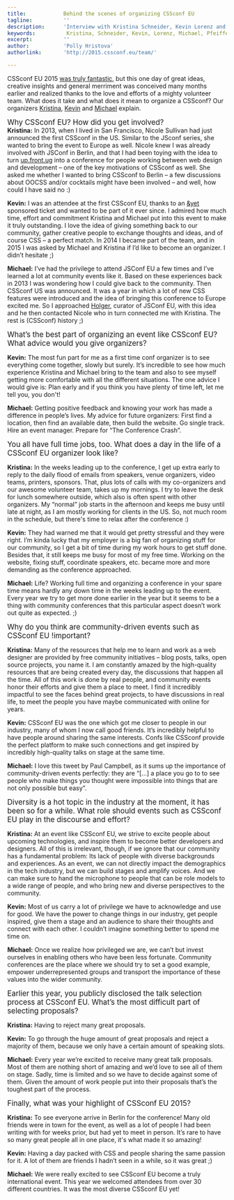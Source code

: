 ```yaml
---
title:            Behind the scenes of organizing CSSconf EU
tagline:          ''
description:      'Interview with Kristina Schneider, Kevin Lorenz and Michael Pfeiffer'
keywords:          Kristina, Schneider, Kevin, Lorenz, Michael, Pfeiffer, CSSconf, Berlin, conference, CSS, organizers
excerpt:          ''
author:           'Polly Hristova'
authorlink:       'http://2015.cssconf.eu/team/'

---
```

 <!-- 
<div class="blog-img blog-img--center">
  ![Portraits of the Organizers]()
</div>-->
CSSconf EU 2015 [was truly fantastic](https://www.youtube.com/watch?v=yO-ypk8HOfg), but this one day of great ideas, creative insights and general merriment was conceived many months earlier and realized thanks to the love and efforts of a mighty volunteer team. What does it take and what does it mean to organize a CSSconf? Our organizers [Kristina](https://twitter.com/kriesse), [Kevin](https://twitter.com/verpixelt) and [Michael](https://twitter.com/m_p_pfeiffer) explain.

<span class="strong-border" style="font-size:120%">Why CSSconf EU? How did you get involved?</span>  
<span style="font-weight:bold;">Kristina:</span> In 2013, when I lived in San Francisco, Nicole Sullivan had just announced the first CSSconf in the US. Similar to the JSconf series, she wanted to bring the event to Europe as well. Nicole knew I was already involved with JSConf in Berlin, and that I had been toying with the idea to turn [up.front.ug](http://up.front.ug/) into a conference for people working between web design and development – one of the key motivations of CSSconf as well. She asked me whether I wanted to bring CSSconf to Berlin – a few discussions about OOCSS and/or cocktails might have been involved – and well, how could I have said no :)

<span style="font-weight:bold;">Kevin:</span> I was an attendee at the first CSSconf EU, thanks to an [&yet](https://andyet.com/) sponsored ticket and wanted to be part of it ever since. I admired how much time, effort and commitment Kristina and Michael put into this event to make it truly outstanding. I love the idea of giving something back to our community, gather creative people to exchange thoughts and ideas, and of course CSS – a perfect match.
In 2014 I became part of the team, and in 2015 I was asked by Michael and Kristina if I’d like to become an organizer. I didn’t hesitate ;)

<span style="font-weight:bold;">Michael:</span> I’ve had the privilege to attend JSConf EU a few times and I’ve learned a lot at community events like it. Based on these experiences back in 2013 I was wondering how I could give back to the community. Then CSSconf US was announced. It was a year in which a lot of new CSS features were introduced and the idea of bringing this conference to Europe excited me. So I approached [Holger](https://twitter.com/hblank), curator of JSConf EU, with this idea and he then contacted Nicole who in turn connected me with Kristina. The rest is (CSSconf) history ;) 


<span class="strong-border" style="font-size:120%">What’s the best part of organizing an event like CSSconf EU? What advice would you give organizers?</span>

<span style="font-weight:bold;">Kevin:</span> The most fun part for me as a first time conf organizer is to see everything come together, slowly but surely. It’s incredible to see how much experience Kristina and Michael bring to the team and also to see myself getting more comfortable with all the different situations.
The one advice I would give is: Plan early and if you think you have plenty of time left, let me tell you, you don't!

<span style="font-weight:bold;">Michael:</span> Getting positive feedback and knowing your work has made a difference in people’s lives. My advice for future organizers: First find a location, then find an available date, then build the website. Go single track. Hire an event manager. Prepare for “The Conference Crash”.

<span class="strong-border" style="font-size:120%">You all have full time jobs, too. What does a day in the life of a CSSconf EU organizer look like?</span>

<span style="font-weight:bold;">Kristina:</span> In the weeks leading up to the conference, I get up extra early to reply to the daily flood of emails from speakers, venue organizers, video teams, printers, sponsors. That, plus lots of calls with my co-organizers and our awesome volunteer team, takes up my mornings. I try to leave the desk for lunch somewhere outside, which also is often spent with other organizers. My “normal” job starts in the afternoon and keeps me busy until late at night, as I am mostly working for clients in the US. So, not much room in the schedule, but there's time to relax after the conference :)

<span style="font-weight:bold;">Kevin:</span> They had warned me that it would get pretty stressful and they were right. I’m kinda lucky that my employer is a big fan of organizing stuff for our community, so I get a bit of time during my work hours to get stuff done. Besides that, it still keeps me busy for most of my free time. Working on the website, fixing stuff, coordinate speakers, etc. became more and more demanding as the conference approached.

<span style="font-weight:bold;">Michael:</span> Life? Working full time and organizing a conference in your spare time means hardly any down time in the weeks leading up to the event. Every year we try to get more done earlier in the year but it seems to be a thing with community conferences that this particular aspect doesn’t work out quite as expected. ;)

<span class="strong-border" style="font-size:120%">Why do you think are community-driven events such as CSSconf EU !important?</span>

<span style="font-weight:bold;">Kristina:</span> Many of the resources that help me to learn and work as a web designer are provided by free community initiatives – blog posts, talks, open source projects, you name it. I am constantly amazed by the high-quality resources that are being created every day, the discussions that happen all the time. All of this work is done by real people, and community events honor their efforts and give them a place to meet. I find it incredibly impactful to see the faces behind great projects, to have discussions in real life, to meet the people you have maybe communicated with online for years.

<span style="font-weight:bold;">Kevin:</span> CSSconf EU was the one which got me closer to people in our industry, many of whom I now call good friends. It’s incredibly helpful to have people around sharing the same interests. Confs like CSSconf provide the perfect platform to make such connections and get inspired by incredibly high-quality talks on stage at the same time.

<span style="font-weight:bold;">Michael:</span> I love this tweet by Paul Campbell, as it sums up the importance of community-driven events perfectly: they are “[...] a place you go to to see people who make things you thought were impossible into things that are not only possible but easy”.

<span class="strong-border" style="font-size:120%">Diversity is a hot topic in the industry at the moment, it has been so for a while. What role should events such as CSSconf EU play in the discourse and effort?</span>

<span style="font-weight:bold;">Kristina:</span> At an event like CSSconf EU, we strive to excite people about upcoming technologies, and inspire them to become better developers and designers. All of this is irrelevant, though, if we ignore that our community has a fundamental problem: Its lack of people with diverse backgrounds and experiences. As an event, we can not directly impact the demographics in the tech industry, but we can build stages and amplify voices. And we can make sure to hand the microphone to people that can be role models to a wide range of people, and who bring new and diverse perspectives to the community.

<span style="font-weight:bold;">Kevin:</span> Most of us carry a lot of privilege we have to acknowledge and use for good. We have the power to change things in our industry, get people inspired, give them a stage and an audience to share their thoughts and connect with each other. I couldn’t imagine something better to spend me time on.

<span style="font-weight:bold;">Michael:</span> Once we realize how privileged we are, we can’t but invest ourselves in enabling others who have been less fortunate. Community conferences are the place where we should try to set a good example, empower underrepresented groups and transport the importance of these values into the wider community.

<span class="strong-border" style="font-size:120%">Earlier this year, you publicly disclosed the talk selection process at CSSconf EU. What’s the most difficult part of selecting proposals?</span>

<span style="font-weight:bold;">Kristina:</span> Having to reject many great proposals. 

<span style="font-weight:bold;">Kevin:</span> To go through the huge amount of great proposals and reject a majority of them, because we only have a certain amount of speaking slots.

<span style="font-weight:bold;">Michael:</span> Every year we’re excited to receive many great talk proposals. Most of them are nothing short of amazing and we’d love to see all of them on stage. Sadly, time is limited and so we have to decide against some of them. Given the amount of work people put into their proposals that’s the toughest part of the process.

<span class="strong-border" style="font-size:120%">Finally, what was your highlight of CSSconf EU 2015?</span>

<span style="font-weight:bold;">Kristina:</span> To see everyone arrive in Berlin for the conference! Many old friends were in town for the event, as well as a lot of people I had been writing with for weeks prior, but had yet to meet in person. It’s rare to have so many great people all in one place, it's what made it so amazing!

<span style="font-weight:bold;">Kevin:</span> Having a day packed with CSS and people sharing the same passion for it. A lot of them are friends I hadn’t seen in a while, so it was great ;)

<span style="font-weight:bold;">Michael:</span> We were really excited to see CSSconf EU become a truly international event. This year we welcomed attendees from over 30 different countries. It was the most diverse CSSconf EU yet!
